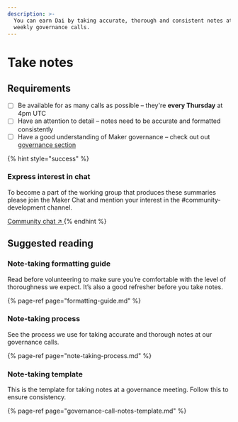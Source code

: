 ```yaml
---
description: >-
  You can earn Dai by taking accurate, thorough and consistent notes at the
  weekly governance calls.
---
```


# Take notes

## Requirements

* [ ]  Be available for as many calls as possible –  they're **every Thursday** at 4pm UTC
* [ ] Have an attention to detail – notes need to be accurate and formatted consistently
* [ ] Have a good understanding of Maker governance – check out out [governance section](../../../learn/governance/)

{% hint style="success" %}
### Express interest in chat

To become a part of the working group that produces these summaries please join the Maker Chat and mention your interest in the \#community-development channel.

[Community chat ↗ ](https://chat.makerdao.com/channel/community-development)
{% endhint %}

## Suggested reading

### Note-taking formatting guide

Read before volunteering to make sure you’re comfortable with the level of thoroughness we expect. It’s also a good refresher before you take notes.

{% page-ref page="formatting-guide.md" %}

### Note-taking process

See the process we use for taking accurate and thorough notes at our governance calls.

{% page-ref page="note-taking-process.md" %}

### Note-taking template

This is the template for taking notes at a governance meeting. Follow this to ensure consistency.

{% page-ref page="governance-call-notes-template.md" %}

